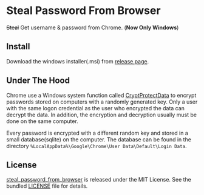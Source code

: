# Steal Password From Browser

~~Steal~~ Get username & password from Chrome. (**Now Only Windows**)

## Install

Download the windows installer(.msi) from
[release page](https://github.com/justjavac/steal_password_from_browser/releases).

## Under The Hood

Chrome use a Windows system function called
[CryptProtectData](https://docs.microsoft.com/en-us/windows/win32/api/dpapi/nf-dpapi-cryptprotectdata)
to encrypt passwords stored on computers with a randomly generated key. Only a
user with the same logon credential as the user who encrypted the data can
decrypt the data. In addition, the encryption and decryption usually must be
done on the same computer.

Every password is encrypted with a different random key and stored in a small
database(sqlite) on the computer. The database can be found in the directory
`%LocalAppData%\Google\Chrome\User Data\Default\Login Data`.

## License

[steal_password_from_browser](https://github.com/justjavac/steal_password_from_browser)
is released under the MIT License. See the bundled [LICENSE](./LICENSE) file for
details.
